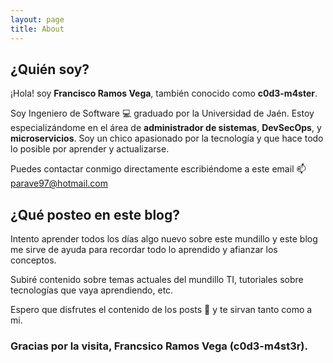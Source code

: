 ```yaml
---
layout: page
title: About
---
```

## [](#header-2)¿Quién soy?

¡Hola! soy **Francisco Ramos Vega**, también conocido como **c0d3-m4ster**. 

Soy Ingeniero de Software 💻 graduado por la Universidad de Jaén. Estoy especializándome en el área de **administrador de sistemas**, **DevSecOps**, y **microservicios**. Soy un chico apasionado por la tecnología y que hace todo lo posible por aprender y actualizarse.

Puedes contactar conmigo directamente escribiéndome a este email 📫 <parave97@hotmail.com>

## [](#header-2)¿Qué posteo en este blog?

Intento aprender todos los días algo nuevo sobre este mundillo y este blog me sirve de ayuda para recordar todo lo aprendido y afianzar los conceptos.

Subiré contenido sobre temas actuales del mundillo TI, tutoriales sobre tecnologías que vaya aprendiendo, etc.

Espero que disfrutes el contenido de los posts 🚀 y te sirvan tanto como a mi. 

### Gracias por la visita, Francsico Ramos Vega (c0d3-m4st3r).

